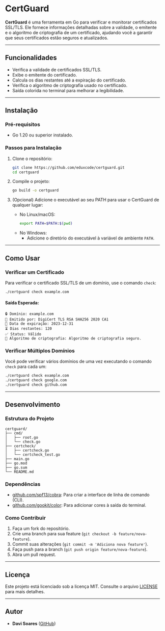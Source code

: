 # CertGuard

**CertGuard** é uma ferramenta em Go para verificar e monitorar certificados SSL/TLS. Ele fornece informações detalhadas sobre a validade, o emitente e o algoritmo de criptografia de um certificado, ajudando você a garantir que seus certificados estão seguros e atualizados.

---

## Funcionalidades

- Verifica a validade de certificados SSL/TLS.
- Exibe o emitente do certificado.
- Calcula os dias restantes até a expiração do certificado.
- Verifica o algoritmo de criptografia usado no certificado.
- Saída colorida no terminal para melhorar a legibilidade.

---

## Instalação

### Pré-requisitos

- Go 1.20 ou superior instalado.

### Passos para Instalação

1. Clone o repositório:
   ```bash
   git clone https://github.com/eduxcode/certguard.git
   cd certguard
   ```

2. Compile o projeto:
   ```bash
   go build -o certguard
   ```

3. (Opcional) Adicione o executável ao seu PATH para usar o CertGuard de qualquer lugar:
    - No Linux/macOS:
      ```bash
      export PATH=$PATH:$(pwd)
      ```
    - No Windows:
        - Adicione o diretório do executável à variável de ambiente `PATH`.

---

## Como Usar

### Verificar um Certificado

Para verificar o certificado SSL/TLS de um domínio, use o comando `check`:

```bash
./certguard check example.com
```

#### Saída Esperada:
```
🔒 Domínio: example.com
📜 Emitido por: DigiCert TLS RSA SHA256 2020 CA1
📅 Data de expiração: 2023-12-31
⏳ Dias restantes: 120
✅ Status: Válido
🔐 Algoritmo de criptografia: Algoritmo de criptografia seguro.
```

### Verificar Múltiplos Domínios

Você pode verificar vários domínios de uma vez executando o comando `check` para cada um:

```bash
./certguard check example.com
./certguard check google.com
./certguard check github.com
```

---

## Desenvolvimento

### Estrutura do Projeto

```
certguard/
├── cmd/
│   ├── root.go
│   └── check.go
├── certcheck/
│   ├── certcheck.go
│   └── certcheck_test.go
├── main.go
├── go.mod
├── go.sum
└── README.md
```

### Dependências

- [github.com/spf13/cobra](https://github.com/spf13/cobra): Para criar a interface de linha de comando (CLI).
- [github.com/gookit/color](https://github.com/gookit/color): Para adicionar cores à saída do terminal.

### Como Contribuir

1. Faça um fork do repositório.
2. Crie uma branch para sua feature (`git checkout -b feature/nova-feature`).
3. Commit suas alterações (`git commit -m 'Adiciona nova feature'`).
4. Faça push para a branch (`git push origin feature/nova-feature`).
5. Abra um pull request.

---

## Licença

Este projeto está licenciado sob a licença MIT. Consulte o arquivo [LICENSE](https://github.com/eduxcode/CertGuard/blob/main/LICENSE) para mais detalhes.

---

## Autor

- **Davi Soares** ([GitHub](https://github.com/eduxcode))
